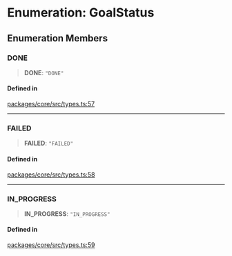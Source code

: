 # Enumeration: GoalStatus

## Enumeration Members

### DONE

> **DONE**: `"DONE"`

#### Defined in

[packages/core/src/types.ts:57](https://github.com/elizaos/eliza/blob/7fcf54e7fb2ba027d110afcc319c0b01b3f181dc/packages/core/src/types.ts#L57)

---

### FAILED

> **FAILED**: `"FAILED"`

#### Defined in

[packages/core/src/types.ts:58](https://github.com/elizaos/eliza/blob/7fcf54e7fb2ba027d110afcc319c0b01b3f181dc/packages/core/src/types.ts#L58)

---

### IN_PROGRESS

> **IN_PROGRESS**: `"IN_PROGRESS"`

#### Defined in

[packages/core/src/types.ts:59](https://github.com/elizaos/eliza/blob/7fcf54e7fb2ba027d110afcc319c0b01b3f181dc/packages/core/src/types.ts#L59)
